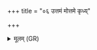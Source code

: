 +++
title = "०६ उत्तमं मोत्तमे कृध्य्"

+++
<details><summary>मूलम् (GR)</summary>

+++(PSK 20.21.6)+++उत्तमं मोत्तमे कृध्य्  
उत्तमा हि बभूविथ ।  
यां त्वा भुरण्युर् अन्वैच्छद्  
गन्धर्वः शरदः शतम् ॥
</details>